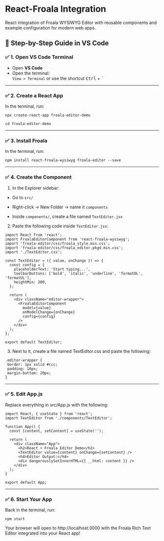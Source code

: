 # React-Froala Integration
React integration of Froala WYSIWYG Editor with reusable components and example configuration for modern web apps.

## 🔧 Step-by-Step Guide in VS Code

### ✅ 1. Open VS Code Terminal
- Open **VS Code**
- Open the terminal:  
  `View > Terminal` or use the shortcut <kbd>Ctrl</kbd> + <kbd>`</kbd>

---

### ✅ 2. Create a React App
In the terminal, run:

`npx create-react-app froala-editor-demo`

`cd froala-editor-demo`

---

### ✅ 3. Install Froala
In the terminal, run:

`npm install react-froala-wysiwyg froala-editor --save`

---

### ✅ 4. Create the Component
1. In the Explorer sidebar:

  - Go to `src/`

  - Right-click → New Folder → name it `components`

  - Inside `components/`, create a file named `TextEditor.jsx`

2. Paste the following code inside `TextEditor.jsx`:

```
import React from 'react';
import FroalaEditorComponent from 'react-froala-wysiwyg';
import 'froala-editor/css/froala_style.min.css';
import 'froala-editor/css/froala_editor.pkgd.min.css';
import './TextEditor.css';

const TextEditor = ({ value, onChange }) => {
  const config = {
    placeholderText: 'Start typing...',
    toolbarButtons: ['bold', 'italic', 'underline', 'formatOL', 'formatUL'],
    heightMin: 200,
  };

  return (
    <div className="editor-wrapper">
      <FroalaEditorComponent
        model={value}
        onModelChange={onChange}
        config={config}
      />
    </div>
  );
};

export default TextEditor;
```

3. Next to it, create a file named TextEditor.css and paste the following:

 ```
.editor-wrapper {
  border: 1px solid #ccc;
  padding: 10px;
  margin-bottom: 20px;
}
```

---

### ✅ 5. Edit App.js

Replace everything in src/App.js with the following:

```
import React, { useState } from 'react';
import TextEditor from './components/TextEditor';

function App() {
  const [content, setContent] = useState('');

  return (
    <div className="App">
      <h2>React + Froala Editor Demo</h2>
      <TextEditor value={content} onChange={setContent} />
      <h4>Editor Output:</h4>
      <div dangerouslySetInnerHTML={{ __html: content }} />
    </div>
  );
}

export default App;
```

---

### ✅ 6. Start Your App

Back in the terminal, run:

`npm start`

Your browser will open to http://localhost:3000 with the Froala Rich Text Editor integrated into your React app!
   
